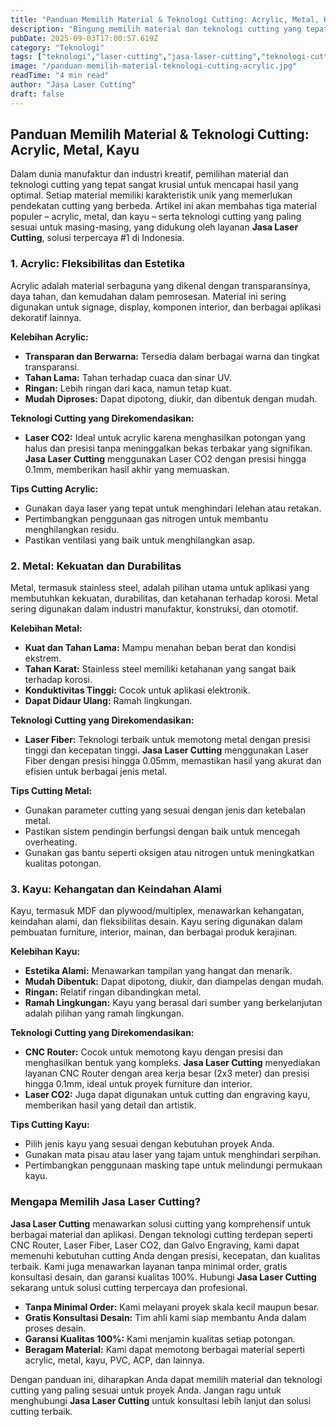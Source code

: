 ```yaml
---
title: "Panduan Memilih Material & Teknologi Cutting: Acrylic, Metal, Kayu"
description: "Bingung memilih material dan teknologi cutting yang tepat untuk proyek Anda? Panduan ini membahas kelebihan dan kekurangan acrylic, metal, dan kayu, serta teknologi CNC Router, Laser Fiber, dan Laser CO2 dari Jasa Laser Cutting."
pubDate: 2025-09-03T17:00:57.619Z
category: "Teknologi"
tags: ["teknologi","laser-cutting","jasa-laser-cutting","teknologi-cutting"]
image: "/panduan-memilih-material-teknologi-cutting-acrylic.jpg"
readTime: "4 min read"
author: "Jasa Laser Cutting"
draft: false
---
```


## Panduan Memilih Material & Teknologi Cutting: Acrylic, Metal, Kayu

Dalam dunia manufaktur dan industri kreatif, pemilihan material dan teknologi cutting yang tepat sangat krusial untuk mencapai hasil yang optimal. Setiap material memiliki karakteristik unik yang memerlukan pendekatan cutting yang berbeda. Artikel ini akan membahas tiga material populer – acrylic, metal, dan kayu – serta teknologi cutting yang paling sesuai untuk masing-masing, yang didukung oleh layanan **Jasa Laser Cutting**, solusi terpercaya #1 di Indonesia.

### 1. Acrylic: Fleksibilitas dan Estetika

Acrylic adalah material serbaguna yang dikenal dengan transparansinya, daya tahan, dan kemudahan dalam pemrosesan. Material ini sering digunakan untuk signage, display, komponen interior, dan berbagai aplikasi dekoratif lainnya.

**Kelebihan Acrylic:**
*   **Transparan dan Berwarna:** Tersedia dalam berbagai warna dan tingkat transparansi.
*   **Tahan Lama:** Tahan terhadap cuaca dan sinar UV.
*   **Ringan:** Lebih ringan dari kaca, namun tetap kuat.
*   **Mudah Diproses:** Dapat dipotong, diukir, dan dibentuk dengan mudah.

**Teknologi Cutting yang Direkomendasikan:**
*   **Laser CO2:** Ideal untuk acrylic karena menghasilkan potongan yang halus dan presisi tanpa meninggalkan bekas terbakar yang signifikan. **Jasa Laser Cutting** menggunakan Laser CO2 dengan presisi hingga 0.1mm, memberikan hasil akhir yang memuaskan.

**Tips Cutting Acrylic:**
*   Gunakan daya laser yang tepat untuk menghindari lelehan atau retakan.
*   Pertimbangkan penggunaan gas nitrogen untuk membantu menghilangkan residu.
*   Pastikan ventilasi yang baik untuk menghilangkan asap.

### 2. Metal: Kekuatan dan Durabilitas

Metal, termasuk stainless steel, adalah pilihan utama untuk aplikasi yang membutuhkan kekuatan, durabilitas, dan ketahanan terhadap korosi. Metal sering digunakan dalam industri manufaktur, konstruksi, dan otomotif.

**Kelebihan Metal:**
*   **Kuat dan Tahan Lama:** Mampu menahan beban berat dan kondisi ekstrem.
*   **Tahan Karat:** Stainless steel memiliki ketahanan yang sangat baik terhadap korosi.
*   **Konduktivitas Tinggi:** Cocok untuk aplikasi elektronik.
*   **Dapat Didaur Ulang:** Ramah lingkungan.

**Teknologi Cutting yang Direkomendasikan:**
*   **Laser Fiber:** Teknologi terbaik untuk memotong metal dengan presisi tinggi dan kecepatan tinggi. **Jasa Laser Cutting** menggunakan Laser Fiber dengan presisi hingga 0.05mm, memastikan hasil yang akurat dan efisien untuk berbagai jenis metal.

**Tips Cutting Metal:**
*   Gunakan parameter cutting yang sesuai dengan jenis dan ketebalan metal.
*   Pastikan sistem pendingin berfungsi dengan baik untuk mencegah overheating.
*   Gunakan gas bantu seperti oksigen atau nitrogen untuk meningkatkan kualitas potongan.

### 3. Kayu: Kehangatan dan Keindahan Alami

Kayu, termasuk MDF dan plywood/multiplex, menawarkan kehangatan, keindahan alami, dan fleksibilitas desain. Kayu sering digunakan dalam pembuatan furniture, interior, mainan, dan berbagai produk kerajinan.

**Kelebihan Kayu:**
*   **Estetika Alami:** Menawarkan tampilan yang hangat dan menarik.
*   **Mudah Dibentuk:** Dapat dipotong, diukir, dan diampelas dengan mudah.
*   **Ringan:** Relatif ringan dibandingkan metal.
*   **Ramah Lingkungan:** Kayu yang berasal dari sumber yang berkelanjutan adalah pilihan yang ramah lingkungan.

**Teknologi Cutting yang Direkomendasikan:**
*   **CNC Router:** Cocok untuk memotong kayu dengan presisi dan menghasilkan bentuk yang kompleks. **Jasa Laser Cutting** menyediakan layanan CNC Router dengan area kerja besar (2x3 meter) dan presisi hingga 0.1mm, ideal untuk proyek furniture dan interior.
*   **Laser CO2:** Juga dapat digunakan untuk cutting dan engraving kayu, memberikan hasil yang detail dan artistik. 

**Tips Cutting Kayu:**
*   Pilih jenis kayu yang sesuai dengan kebutuhan proyek Anda.
*   Gunakan mata pisau atau laser yang tajam untuk menghindari serpihan.
*   Pertimbangkan penggunaan masking tape untuk melindungi permukaan kayu.

### Mengapa Memilih Jasa Laser Cutting?

**Jasa Laser Cutting** menawarkan solusi cutting yang komprehensif untuk berbagai material dan aplikasi. Dengan teknologi cutting terdepan seperti CNC Router, Laser Fiber, Laser CO2, dan Galvo Engraving, kami dapat memenuhi kebutuhan cutting Anda dengan presisi, kecepatan, dan kualitas terbaik. Kami juga menawarkan layanan tanpa minimal order, gratis konsultasi desain, dan garansi kualitas 100%. Hubungi **Jasa Laser Cutting** sekarang untuk solusi cutting terpercaya dan profesional.

*   **Tanpa Minimal Order:** Kami melayani proyek skala kecil maupun besar.
*   **Gratis Konsultasi Desain:** Tim ahli kami siap membantu Anda dalam proses desain.
*   **Garansi Kualitas 100%:** Kami menjamin kualitas setiap potongan.
*   **Beragam Material:** Kami dapat memotong berbagai material seperti acrylic, metal, kayu, PVC, ACP, dan lainnya.

Dengan panduan ini, diharapkan Anda dapat memilih material dan teknologi cutting yang paling sesuai untuk proyek Anda. Jangan ragu untuk menghubungi **Jasa Laser Cutting** untuk konsultasi lebih lanjut dan solusi cutting terbaik.